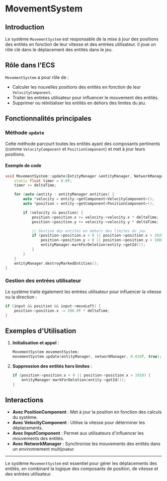 # MovementSystem

## Introduction

Le système `MovementSystem` est responsable de la mise à jour des positions des entités en fonction de leur vitesse et des entrées utilisateur. Il joue un rôle clé dans le déplacement des entités dans le jeu.

## Rôle dans l'ECS

`MovementSystem` a pour rôle de :

- Calculer les nouvelles positions des entités en fonction de leur `VelocityComponent`.
- Traiter les entrées utilisateur pour influencer le mouvement des entités.
- Supprimer ou réinitialiser les entités en dehors des limites du jeu.

## Fonctionnalités principales

### Méthode `update`

Cette méthode parcourt toutes les entités ayant des composants pertinents (comme `VelocityComponent` et `PositionComponent`) et met à jour leurs positions.

#### Exemple de code

```cpp
void MovementSystem::update(EntityManager &entityManager, NetworkManager &networkManager, float deltaTime, bool focus) {
    static float timer = 0.0f;
    timer += deltaTime;

    for (auto &entity : entityManager.entities) {
        auto *velocity = entity->getComponent<VelocityComponent>();
        auto *position = entity->getComponent<PositionComponent>();

        if (velocity && position) {
            position->position.x += velocity->velocity.x * deltaTime;
            position->position.y += velocity->velocity.y * deltaTime;

            // Gestion des entités en dehors des limites du jeu
            if (position->position.x < 0 || position->position.x > 1920 ||
                position->position.y < 0 || position->position.y > 1080) {
                entityManager.markForDeletion(entity->getId());
            }
        }
    }
    entityManager.destroyMarkedEntities();
}
```

### Gestion des entrées utilisateur

Le système traite également les entrées utilisateur pour influencer la vitesse ou la direction :

```cpp
if (input && position && input->moveLeft) {
    position->position.x -= 200.0f * deltaTime;
}
```

## Exemples d'Utilisation

1. **Initialisation et appel** :
   ```cpp
   MovementSystem movementSystem;
   movementSystem.update(entityManager, networkManager, 0.016f, true);
   ```

2. **Suppression des entités hors limites** :
   ```cpp
   if (position->position.x < 0 || position->position.x > 1920) {
       entityManager.markForDeletion(entity->getId());
   }
   ```

## Interactions

- **Avec PositionComponent** : Met à jour la position en fonction des calculs du système.
- **Avec VelocityComponent** : Utilise la vitesse pour déterminer les déplacements.
- **Avec InputComponent** : Permet aux utilisateurs d'influencer les mouvements des entités.
- **Avec NetworkManager** : Synchronise les mouvements des entités dans un environnement multijoueur.

---

Le système `MovementSystem` est essentiel pour gérer les déplacements des entités, en combinant la logique des composants de position, de vitesse et des entrées utilisateur.

